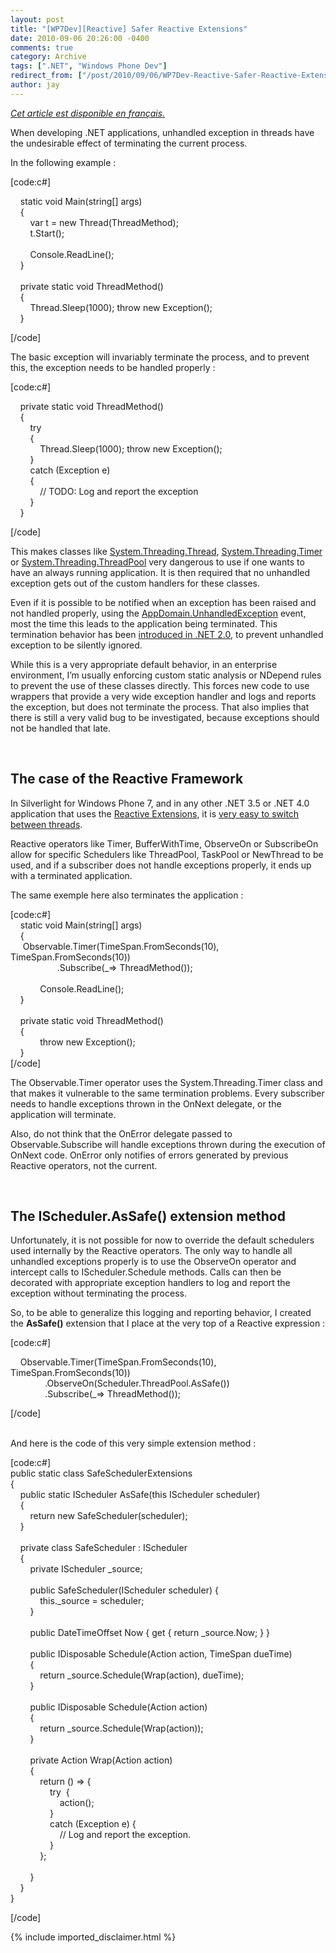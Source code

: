 ```yaml
---
layout: post
title: "[WP7Dev][Reactive] Safer Reactive Extensions"
date: 2010-09-06 20:26:00 -0400
comments: true
category: Archive
tags: [".NET", "Windows Phone Dev"]
redirect_from: ["/post/2010/09/06/WP7Dev-Reactive-Safer-Reactive-Extensions.aspx", "/post/2010/09/06/wp7dev-reactive-safer-reactive-extensions.aspx"]
author: jay
---
```

<!-- more -->
<p><a href="http://blogs.codes-sources.com/jay/archive/2010/09/07/wp7dev-reactive-rendre-les-reactive-extensions-plus-stables.aspx"><em>Cet article est disponible en fran&ccedil;ais.</em></a></p>
<p>When developing .NET applications, unhandled exception in threads have the undesirable effect of terminating the current process.</p>
<p>In the following example :</p>
<p>[code:c#]</p>
<p>&nbsp;&nbsp;&nbsp; static void Main(string[] args)<br />&nbsp;&nbsp;&nbsp; {<br />&nbsp;&nbsp;&nbsp;&nbsp;&nbsp;&nbsp;&nbsp; var t = new Thread(ThreadMethod);<br />&nbsp;&nbsp;&nbsp;&nbsp;&nbsp;&nbsp;&nbsp; t.Start();<br /> <br />&nbsp;&nbsp;&nbsp;&nbsp;&nbsp;&nbsp;&nbsp; Console.ReadLine();<br />&nbsp;&nbsp;&nbsp; }<br /> <br />&nbsp;&nbsp;&nbsp; private static void ThreadMethod()<br />&nbsp;&nbsp;&nbsp; {<br />&nbsp;&nbsp;&nbsp;&nbsp;&nbsp;&nbsp;&nbsp; Thread.Sleep(1000); throw new Exception();<br />&nbsp;&nbsp;&nbsp; }</p>
<p>[/code]</p>
<p>The basic exception will invariably terminate the process, and to prevent this, the exception needs to be handled properly :</p>
<p>[code:c#]</p>
<p>&nbsp;&nbsp;&nbsp; private static void ThreadMethod()<br />&nbsp;&nbsp;&nbsp; {<br />&nbsp;&nbsp;&nbsp;&nbsp;&nbsp;&nbsp;&nbsp; try<br />&nbsp;&nbsp;&nbsp;&nbsp;&nbsp;&nbsp;&nbsp; {<br />&nbsp;&nbsp;&nbsp;&nbsp;&nbsp;&nbsp;&nbsp;&nbsp;&nbsp;&nbsp;&nbsp; Thread.Sleep(1000); throw new Exception();<br />&nbsp;&nbsp;&nbsp;&nbsp;&nbsp;&nbsp;&nbsp; }<br />&nbsp;&nbsp;&nbsp;&nbsp;&nbsp;&nbsp;&nbsp; catch (Exception e)<br />&nbsp;&nbsp;&nbsp;&nbsp;&nbsp;&nbsp;&nbsp; {<br />&nbsp;&nbsp;&nbsp;&nbsp;&nbsp;&nbsp;&nbsp;&nbsp;&nbsp;&nbsp;&nbsp; // TODO: Log and report the exception<br />&nbsp;&nbsp;&nbsp;&nbsp;&nbsp;&nbsp;&nbsp; }<br />&nbsp;&nbsp;&nbsp; }</p>
<p>[/code]</p>
<p>This makes classes like <a href="http://msdn.microsoft.com/en-us/library/system.threading.thread.aspx" target="_blank">System.Threading.Thread</a>, <a href="http://msdn.microsoft.com/en-us/library/system.threading.timer.aspx" target="_blank">System.Threading.Timer</a> or <a href="http://msdn.microsoft.com/en-us/library/system.threading.threadpool.aspx" target="_blank">System.Threading.ThreadPool</a> very dangerous to use if one wants to have an always running application. It is then required that no unhandled exception gets out of the custom handlers for these classes.</p>
<p>Even if it is possible to be notified when an exception has been raised and not handled properly, using the <a href="http://msdn.microsoft.com/en-us/library/system.appdomain.unhandledexception.aspx" target="_blank">AppDomain.UnhandledException</a> event, most the time this leads to the application being terminated. This termination behavior has been <a href="http://msdn.microsoft.com/en-us/library/ms228965.aspx" target="_blank">introduced in .NET 2.0</a>, to prevent unhandled exception to be silently ignored.</p>
<p>While this is a very appropriate default behavior, in an enterprise environment, I&rsquo;m usually enforcing custom static analysis or NDepend rules to prevent the use of these classes directly. This forces new code to use wrappers that provide a very wide exception handler and logs and reports the exception, but does not terminate the process. That also implies that there is still a very valid bug to be investigated, because exceptions should not be handled that late.</p>
<p>&nbsp;</p>
<h2>The case of the Reactive Framework</h2>
<p>In Silverlight for Windows Phone 7, and in any other .NET 3.5 or .NET 4.0 application that uses the <a href="http://msdn.microsoft.com/en-us/devlabs/ee794896.aspx" target="_blank">Reactive Extensions</a>, it is <a href="http://jaylee.org/post/2010/06/22/WP7Dev-Using-the-WebClient-with-Reactive-Extensions-for-Effective-Asynchronous-Downloads.aspx">very easy to switch between threads</a>.</p>
<p>Reactive operators like Timer, BufferWithTime, ObserveOn or SubscribeOn allow for specific Schedulers like ThreadPool, TaskPool or NewThread to be used, and if a subscriber does not handle exceptions properly, it ends up with a terminated application.</p>
<p>The same exemple here also terminates the application :</p>
<p>[code:c#]<br />&nbsp;&nbsp;&nbsp; static void Main(string[] args)<br />&nbsp;&nbsp;&nbsp; {<br />&nbsp;&nbsp;&nbsp;&nbsp; Observable.Timer(TimeSpan.FromSeconds(10), TimeSpan.FromSeconds(10))<br />&nbsp;&nbsp;&nbsp;&nbsp;&nbsp;&nbsp;&nbsp;&nbsp;&nbsp;&nbsp;&nbsp;&nbsp;&nbsp;&nbsp;&nbsp;&nbsp;&nbsp;&nbsp; .Subscribe(_=&gt; ThreadMethod());<br /> <br />&nbsp;&nbsp;&nbsp;&nbsp;&nbsp;&nbsp;&nbsp;&nbsp;&nbsp;&nbsp;&nbsp; Console.ReadLine();<br />&nbsp;&nbsp;&nbsp; }<br /> <br />&nbsp;&nbsp;&nbsp; private static void ThreadMethod()<br />&nbsp;&nbsp;&nbsp; {<br />&nbsp;&nbsp;&nbsp;&nbsp;&nbsp;&nbsp;&nbsp;&nbsp;&nbsp;&nbsp;&nbsp; throw new Exception();<br />&nbsp;&nbsp;&nbsp; }<br />[/code]</p>
<p>The Observable.Timer operator uses the System.Threading.Timer class and that makes it vulnerable to the same termination problems. Every subscriber needs to handle exceptions thrown in the OnNext delegate, or the application will terminate.</p>
<p>Also, do not think that the OnError delegate passed to Observable.Subscribe will handle exceptions thrown during the execution of OnNext code. OnError only notifies of errors generated by previous Reactive operators, not the current.</p>
<p>&nbsp;</p>
<h2>The IScheduler.AsSafe() extension method</h2>
<p>Unfortunately, it is not possible for now to override the default schedulers used internally by the Reactive operators. The only way to handle all unhandled exceptions properly is to use the ObserveOn operator and intercept calls to IScheduler.Schedule methods. Calls can then be decorated with appropriate exception handlers to log and report the exception without terminating the process.</p>
<p>So, to be able to generalize this logging and reporting behavior, I created the <strong>AsSafe()</strong> extension that I place at the very top of a Reactive expression :</p>
<p>[code:c#]</p>
<p>&nbsp;&nbsp;&nbsp; Observable.Timer(TimeSpan.FromSeconds(10), TimeSpan.FromSeconds(10))<br />&nbsp;&nbsp;&nbsp; &nbsp; &nbsp;&nbsp; &nbsp;&nbsp;&nbsp;&nbsp; .ObserveOn(Scheduler.ThreadPool.AsSafe())<br />&nbsp;&nbsp;&nbsp;&nbsp;&nbsp;&nbsp;&nbsp; &nbsp; &nbsp; &nbsp; .Subscribe(_=&gt; ThreadMethod());</p>
<p>[/code]</p>
<p><br /> And here is the code of this very simple extension method :</p>
<p>[code:c#]<br />public static class SafeSchedulerExtensions<br />{<br />&nbsp;&nbsp;&nbsp; public static IScheduler AsSafe(this IScheduler scheduler)<br />&nbsp;&nbsp;&nbsp; {<br />&nbsp;&nbsp;&nbsp;&nbsp;&nbsp;&nbsp;&nbsp; return new SafeScheduler(scheduler);<br />&nbsp;&nbsp;&nbsp; }<br /> <br />&nbsp;&nbsp;&nbsp; private class SafeScheduler : IScheduler<br />&nbsp;&nbsp;&nbsp; {<br />&nbsp;&nbsp;&nbsp;&nbsp;&nbsp;&nbsp;&nbsp; private IScheduler _source;<br /> <br />&nbsp;&nbsp;&nbsp;&nbsp;&nbsp;&nbsp;&nbsp; public SafeScheduler(IScheduler scheduler) {<br />&nbsp;&nbsp;&nbsp;&nbsp;&nbsp;&nbsp;&nbsp;&nbsp;&nbsp;&nbsp;&nbsp; this._source = scheduler;<br />&nbsp;&nbsp;&nbsp;&nbsp;&nbsp;&nbsp;&nbsp; }<br /> <br />&nbsp;&nbsp;&nbsp;&nbsp;&nbsp;&nbsp;&nbsp; public DateTimeOffset Now { get { return _source.Now; } }<br /> <br />&nbsp;&nbsp;&nbsp;&nbsp;&nbsp;&nbsp;&nbsp; public IDisposable Schedule(Action action, TimeSpan dueTime)<br />&nbsp;&nbsp;&nbsp;&nbsp;&nbsp;&nbsp;&nbsp; {<br />&nbsp;&nbsp;&nbsp;&nbsp;&nbsp;&nbsp;&nbsp;&nbsp;&nbsp;&nbsp;&nbsp; return _source.Schedule(Wrap(action), dueTime);<br />&nbsp;&nbsp;&nbsp;&nbsp;&nbsp;&nbsp;&nbsp; }<br /> <br />&nbsp;&nbsp;&nbsp;&nbsp;&nbsp;&nbsp;&nbsp; public IDisposable Schedule(Action action)<br />&nbsp;&nbsp;&nbsp;&nbsp;&nbsp;&nbsp;&nbsp; {<br />&nbsp;&nbsp;&nbsp;&nbsp;&nbsp;&nbsp;&nbsp;&nbsp;&nbsp;&nbsp;&nbsp; return _source.Schedule(Wrap(action));<br />&nbsp;&nbsp;&nbsp;&nbsp;&nbsp;&nbsp;&nbsp; }<br /> <br />&nbsp;&nbsp;&nbsp;&nbsp;&nbsp;&nbsp;&nbsp; private Action Wrap(Action action)<br />&nbsp;&nbsp;&nbsp;&nbsp;&nbsp;&nbsp;&nbsp; {<br />&nbsp;&nbsp;&nbsp;&nbsp;&nbsp;&nbsp;&nbsp;&nbsp;&nbsp;&nbsp;&nbsp; return () =&gt; {<br />&nbsp;&nbsp;&nbsp;&nbsp;&nbsp;&nbsp;&nbsp;&nbsp;&nbsp;&nbsp;&nbsp;&nbsp;&nbsp;&nbsp;&nbsp; try&nbsp; {<br />&nbsp;&nbsp;&nbsp;&nbsp;&nbsp;&nbsp;&nbsp;&nbsp;&nbsp;&nbsp;&nbsp;&nbsp;&nbsp;&nbsp;&nbsp;&nbsp;&nbsp;&nbsp;&nbsp; action();<br />&nbsp;&nbsp;&nbsp;&nbsp;&nbsp;&nbsp;&nbsp;&nbsp;&nbsp;&nbsp;&nbsp;&nbsp;&nbsp;&nbsp;&nbsp; }<br />&nbsp;&nbsp;&nbsp;&nbsp;&nbsp;&nbsp;&nbsp;&nbsp;&nbsp;&nbsp;&nbsp;&nbsp;&nbsp;&nbsp;&nbsp; catch (Exception e) {<br />&nbsp;&nbsp;&nbsp;&nbsp;&nbsp;&nbsp;&nbsp;&nbsp;&nbsp;&nbsp;&nbsp;&nbsp;&nbsp;&nbsp;&nbsp;&nbsp;&nbsp;&nbsp;&nbsp; // Log and report the exception.<br />&nbsp;&nbsp;&nbsp;&nbsp;&nbsp;&nbsp;&nbsp;&nbsp;&nbsp;&nbsp;&nbsp;&nbsp;&nbsp;&nbsp;&nbsp; }<br />&nbsp;&nbsp;&nbsp;&nbsp;&nbsp;&nbsp;&nbsp;&nbsp;&nbsp;&nbsp;&nbsp; };<br /> <br />&nbsp;&nbsp;&nbsp;&nbsp;&nbsp;&nbsp;&nbsp; }<br />&nbsp;&nbsp;&nbsp; }<br />}</p>
<p>[/code]</p>
{% include imported_disclaimer.html %}
